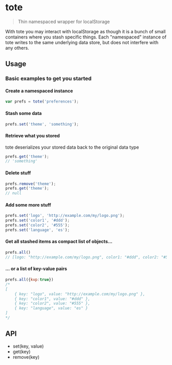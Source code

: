 # tote

> Thin namespaced wrapper for localStorage

With tote you may interact with localStorage as though it is a bunch of small containers 
where you stash specific things. Each "namespaced" instance of tote writes to the same underlying data store, but does not 
interfere with any others.


## Usage

### Basic examples to get you started

#### Create a namespaced instance

```js
var prefs = tote('preferences');
```

#### Stash some data

```js
prefs.set('theme', 'something');
```

#### Retrieve what you stored

tote deserializes your stored data back to the original data type

```js
prefs.get('theme');
// 'something'
```

#### Delete stuff

```js
prefs.remove('theme');
prefs.get('theme');
// null
```

#### Add some more stuff

```js
prefs.set('logo', 'http://example.com/my/logo.png');
prefs.set('color1', '#ddd');
prefs.set('color2', '#555');
prefs.set('language', 'es');
```

#### Get all stashed items as compact list of objects...

```js
prefs.all()
// [logo: "http://example.com/my/logo.png", color1: "#ddd", color2: "#555", language: "es"]
```

#### ... or a list of key-value pairs

```js
prefs.all({kvp:true})
/*
[
    { key: "logo", value: "http://example.com/my/logo.png" },
    { key: "color1", value: "#ddd" }, 
    { key: "color2", value: "#555" }, 
    { key: "language", value: "es" }
]
*/
```


## API

- set(key, value)
- get(key)
- remove(key)

